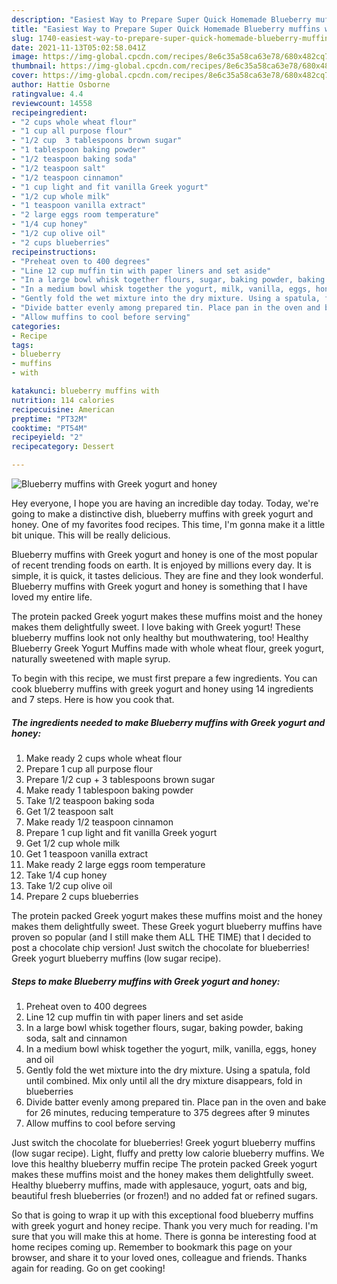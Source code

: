 ```yaml
---
description: "Easiest Way to Prepare Super Quick Homemade Blueberry muffins with Greek yogurt and honey"
title: "Easiest Way to Prepare Super Quick Homemade Blueberry muffins with Greek yogurt and honey"
slug: 1740-easiest-way-to-prepare-super-quick-homemade-blueberry-muffins-with-greek-yogurt-and-honey
date: 2021-11-13T05:02:58.041Z
image: https://img-global.cpcdn.com/recipes/8e6c35a58ca63e78/680x482cq70/blueberry-muffins-with-greek-yogurt-and-honey-recipe-main-photo.jpg
thumbnail: https://img-global.cpcdn.com/recipes/8e6c35a58ca63e78/680x482cq70/blueberry-muffins-with-greek-yogurt-and-honey-recipe-main-photo.jpg
cover: https://img-global.cpcdn.com/recipes/8e6c35a58ca63e78/680x482cq70/blueberry-muffins-with-greek-yogurt-and-honey-recipe-main-photo.jpg
author: Hattie Osborne
ratingvalue: 4.4
reviewcount: 14558
recipeingredient:
- "2 cups whole wheat flour"
- "1 cup all purpose flour"
- "1/2 cup  3 tablespoons brown sugar"
- "1 tablespoon baking powder"
- "1/2 teaspoon baking soda"
- "1/2 teaspoon salt"
- "1/2 teaspoon cinnamon"
- "1 cup light and fit vanilla Greek yogurt"
- "1/2 cup whole milk"
- "1 teaspoon vanilla extract"
- "2 large eggs room temperature"
- "1/4 cup honey"
- "1/2 cup olive oil"
- "2 cups blueberries"
recipeinstructions:
- "Preheat oven to 400 degrees"
- "Line 12 cup muffin tin with paper liners and set aside"
- "In a large bowl whisk together flours, sugar, baking powder, baking soda, salt and cinnamon"
- "In a medium bowl whisk together the yogurt, milk, vanilla, eggs, honey and oil"
- "Gently fold the wet mixture into the dry mixture. Using a spatula, fold until combined. Mix only until all the dry mixture disappears, fold in blueberries"
- "Divide batter evenly among prepared tin. Place pan in the oven and bake for 26 minutes, reducing temperature to 375 degrees after 9 minutes"
- "Allow muffins to cool before serving"
categories:
- Recipe
tags:
- blueberry
- muffins
- with

katakunci: blueberry muffins with 
nutrition: 114 calories
recipecuisine: American
preptime: "PT32M"
cooktime: "PT54M"
recipeyield: "2"
recipecategory: Dessert

---
```



![Blueberry muffins with Greek yogurt and honey](https://img-global.cpcdn.com/recipes/8e6c35a58ca63e78/680x482cq70/blueberry-muffins-with-greek-yogurt-and-honey-recipe-main-photo.jpg)

Hey everyone, I hope you are having an incredible day today. Today, we're going to make a distinctive dish, blueberry muffins with greek yogurt and honey. One of my favorites food recipes. This time, I'm gonna make it a little bit unique. This will be really delicious.

Blueberry muffins with Greek yogurt and honey is one of the most popular of recent trending foods on earth. It is enjoyed by millions every day. It is simple, it is quick, it tastes delicious. They are fine and they look wonderful. Blueberry muffins with Greek yogurt and honey is something that I have loved my entire life.

The protein packed Greek yogurt makes these muffins moist and the honey makes them delightfully sweet. I love baking with Greek yogurt! These blueberry muffins look not only healthy but mouthwatering, too! Healthy Blueberry Greek Yogurt Muffins made with whole wheat flour, greek yogurt, naturally sweetened with maple syrup.


To begin with this recipe, we must first prepare a few ingredients. You can cook blueberry muffins with greek yogurt and honey using 14 ingredients and 7 steps. Here is how you cook that.

<!--inarticleads1-->

##### The ingredients needed to make Blueberry muffins with Greek yogurt and honey:

1. Make ready 2 cups whole wheat flour
1. Prepare 1 cup all purpose flour
1. Prepare 1/2 cup + 3 tablespoons brown sugar
1. Make ready 1 tablespoon baking powder
1. Take 1/2 teaspoon baking soda
1. Get 1/2 teaspoon salt
1. Make ready 1/2 teaspoon cinnamon
1. Prepare 1 cup light and fit vanilla Greek yogurt
1. Get 1/2 cup whole milk
1. Get 1 teaspoon vanilla extract
1. Make ready 2 large eggs room temperature
1. Take 1/4 cup honey
1. Take 1/2 cup olive oil
1. Prepare 2 cups blueberries


The protein packed Greek yogurt makes these muffins moist and the honey makes them delightfully sweet. These Greek yogurt blueberry muffins have proven so popular (and I still make them ALL THE TIME) that I decided to post a chocolate chip version! Just switch the chocolate for blueberries! Greek yogurt blueberry muffins (low sugar recipe). 

<!--inarticleads2-->

##### Steps to make Blueberry muffins with Greek yogurt and honey:

1. Preheat oven to 400 degrees
1. Line 12 cup muffin tin with paper liners and set aside
1. In a large bowl whisk together flours, sugar, baking powder, baking soda, salt and cinnamon
1. In a medium bowl whisk together the yogurt, milk, vanilla, eggs, honey and oil
1. Gently fold the wet mixture into the dry mixture. Using a spatula, fold until combined. Mix only until all the dry mixture disappears, fold in blueberries
1. Divide batter evenly among prepared tin. Place pan in the oven and bake for 26 minutes, reducing temperature to 375 degrees after 9 minutes
1. Allow muffins to cool before serving


Just switch the chocolate for blueberries! Greek yogurt blueberry muffins (low sugar recipe). Light, fluffy and pretty low calorie blueberry muffins. We love this healthy blueberry muffin recipe The protein packed Greek yogurt makes these muffins moist and the honey makes them delightfully sweet. Healthy blueberry muffins, made with applesauce, yogurt, oats and big, beautiful fresh blueberries (or frozen!) and no added fat or refined sugars. 

So that is going to wrap it up with this exceptional food blueberry muffins with greek yogurt and honey recipe. Thank you very much for reading. I'm sure that you will make this at home. There is gonna be interesting food at home recipes coming up. Remember to bookmark this page on your browser, and share it to your loved ones, colleague and friends. Thanks again for reading. Go on get cooking!
